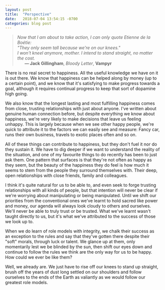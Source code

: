 ```yaml
---
layout: post
title:  "Perspective"
date:   2018-07-04 13:54:15 -0700
categories: blog post
---
```


>*Now that I am about to take action, I can only quote Etienne de la Boétie:<br> "They only seem tall because we're on our knees."</br>
 I won't kneel anymore, mother. I intend to stand straight, no matter the cost.* <br>
>&nbsp;&nbsp;&nbsp;&nbsp;&nbsp;&nbsp;__&mdash; Jack Gillingham__, *Bloody Letter*, __Vampyr__ 

There is no real secret to happiness. All the useful knowledge we have on it is out there. We know that happiness can be helped along by money (up to a certain point), and we know that it's satisfying to make progress towards a goal, although it requires continual progress to keep that sort of dopamine high going. 

We also know that the longest lasting and most fulfilling happiness comes from close, trusting relationships with just about anyone. I've written about genuine human connection before, but despite everything we know about happiness, we're very likely to make decisions that leave us feeling unhappy. This is largely because when we see other happy people, we're quick to attribute it to the factors we can easily see and measure: Fancy car, runs their own business, travels to exotic places often and so on. 

All of these things can contribute to happiness, but they don't fuel it nor do they sustain it. We have to dig deeper if we want to understand the reality of the situation, and one of my favourite things to do recently has been to just ask them. One pattern that surfaces is that they're not often as happy as they seem, but the beauty of the happiness they do feel is how much it seems to stem from the people they surround themselves with. Their deep, open relationships with close friends, family and colleagues. 

I think it's quite natural for us to be able to, and even seek to forge trusting relationships with all kinds of people, but that intention will never be clear if we're worrying about manipulating or being manipulated. Until we shift our priorities from the conventional ones we've learnt to hold sacred like power and money, our agenda will always look cloudy to others and ourselves.  We'll never be able to truly trust or be trusted. What we've learnt wasn't taught directly to us, but it's what we've attributed to the success of those we look up to. 

When we do learn of role models with integrity, we chalk their success as an exception to the rules and say that they've gotten there despite their "soft" morals, through luck or talent. We glance up at them, only momentarily lest we be blinded by the sun, then  shift our eyes down and continue to follow the rules we think are the only way for us to be happy. How could we ever be like them?

Well, we already are. We just have to rise off our knees to stand up straight, brush off the years of dust long settled on our shoulders and follow ourselves to the ends of the Earth as valiantly as we would follow our greatest role models. 





